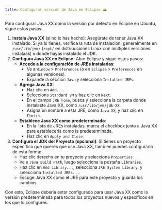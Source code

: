```yaml
---
title: Configurar versión de Java en Eclipse 🏔️
---
```

Para configurar Java XX como la versión por defecto en Eclipse en Ubuntu, sigue estos pasos:
1. **Instala Java XX** (si no lo has hecho): Asegúrate de tener Java XX instalado. Si ya lo tienes, verifica la ruta de instalación, generalmente en `/usr/lib/jvm/` (`/opt/` en distribuciones Linux con múltiples versiones instalaas) o donde hayas instalado el JDK.
2. **Configura Java XX en Eclipse:** Abre Eclipse y sigue estos pasos:
    - **Accede a la configuración de JREs instaladas**:
        - Ve a `Window` > `Preferences` (o en `Eclipse` > `Preferences` en algunas versiones).
        - Expande la sección `Java` y selecciona `Installed JREs`.
    - **Agrega Java XX**:
        - Haz clic en `Add...`.
        - Selecciona `Standard VM` y haz clic en `Next`.
        - En el campo `JRE home`, busca y selecciona la carpeta donde instalaste Java XX, como `/usr/lib/jvm/jdk-XX`.
        - Asigna un nombre a esta JRE, como `Java XX`, y haz clic en `Finish`.
    - **Establece Java XX como predeterminado**:
        - En la lista de JREs instaladas, marca el checkbox junto a Java XX para establecerla como la predeterminada.
        - Haz clic en `Apply and Close`.
3. **Configura el JDK del Proyecto (opcional)**: Si tienes un proyecto específico que quieres que use Java XX, también puedes configurarlo de esta forma:
    - Haz clic derecho en tu proyecto y selecciona `Properties`.
    - Ve a `Java Build Path`, luego selecciona la pestaña `Libraries`.
    - Haz clic en `Add Library...`, selecciona `JRE System Library`, y selecciona `Installed JREs...`.
    - Escoge Java XX como el JRE para este proyecto y guarda los cambios.

Con esto, Eclipse debería estar configurado para usar Java XX como la versión predeterminada para todos los proyectos nuevos y específicos en los que lo configures.